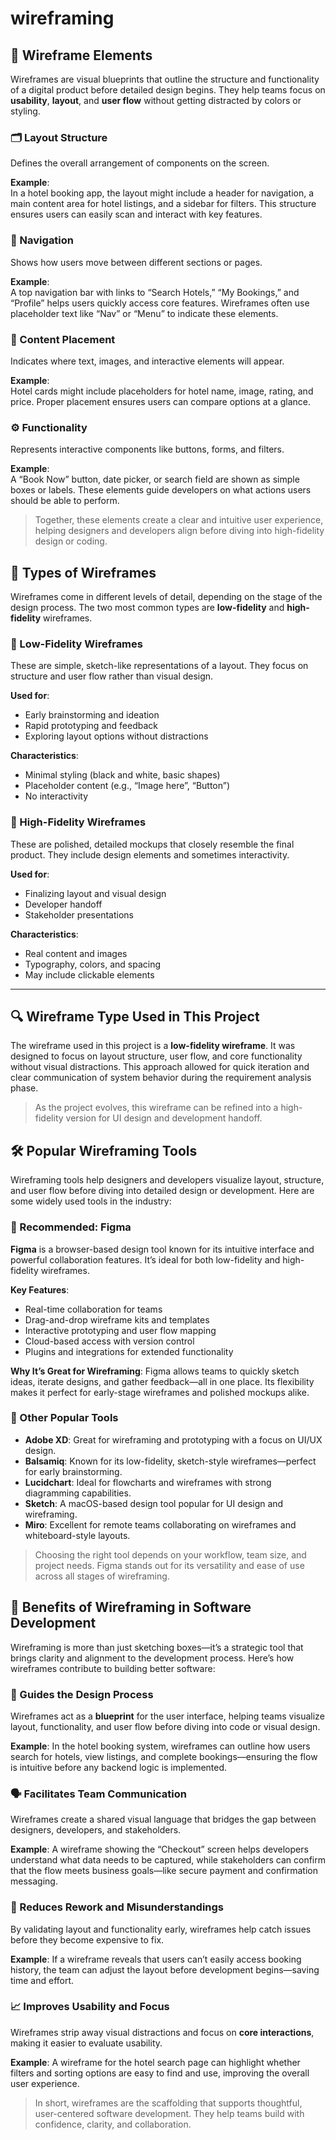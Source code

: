 # wireframing

## 🧩 Wireframe Elements

Wireframes are visual blueprints that outline the structure and functionality of a digital product before detailed design begins. They help teams focus on **usability**, **layout**, and **user flow** without getting distracted by colors or styling.

### 🗂️ Layout Structure
Defines the overall arrangement of components on the screen.

**Example**:  
In a hotel booking app, the layout might include a header for navigation, a main content area for hotel listings, and a sidebar for filters. This structure ensures users can easily scan and interact with key features.

### 🧭 Navigation
Shows how users move between different sections or pages.

**Example**:  
A top navigation bar with links to “Search Hotels,” “My Bookings,” and “Profile” helps users quickly access core features. Wireframes often use placeholder text like “Nav” or “Menu” to indicate these elements.

### 📝 Content Placement
Indicates where text, images, and interactive elements will appear.

**Example**:  
Hotel cards might include placeholders for hotel name, image, rating, and price. Proper placement ensures users can compare options at a glance.

### ⚙️ Functionality
Represents interactive components like buttons, forms, and filters.

**Example**:  
A “Book Now” button, date picker, or search field are shown as simple boxes or labels. These elements guide developers on what actions users should be able to perform.

> Together, these elements create a clear and intuitive user experience, helping designers and developers align before diving into high-fidelity design or coding.

## 🧮 Types of Wireframes

Wireframes come in different levels of detail, depending on the stage of the design process. The two most common types are **low-fidelity** and **high-fidelity** wireframes.

### 📝 Low-Fidelity Wireframes
These are simple, sketch-like representations of a layout. They focus on structure and user flow rather than visual design.

**Used for**:
- Early brainstorming and ideation
- Rapid prototyping and feedback
- Exploring layout options without distractions

**Characteristics**:
- Minimal styling (black and white, basic shapes)
- Placeholder content (e.g., “Image here”, “Button”)
- No interactivity

### 🎨 High-Fidelity Wireframes
These are polished, detailed mockups that closely resemble the final product. They include design elements and sometimes interactivity.

**Used for**:
- Finalizing layout and visual design
- Developer handoff
- Stakeholder presentations

**Characteristics**:
- Real content and images
- Typography, colors, and spacing
- May include clickable elements

---

## 🔍 Wireframe Type Used in This Project

The wireframe used in this project is a **low-fidelity wireframe**. It was designed to focus on layout structure, user flow, and core functionality without visual distractions. This approach allowed for quick iteration and clear communication of system behavior during the requirement analysis phase.

> As the project evolves, this wireframe can be refined into a high-fidelity version for UI design and development handoff.

## 🛠️ Popular Wireframing Tools

Wireframing tools help designers and developers visualize layout, structure, and user flow before diving into detailed design or development. Here are some widely used tools in the industry:

### 🌟 Recommended: Figma
**Figma** is a browser-based design tool known for its intuitive interface and powerful collaboration features. It’s ideal for both low-fidelity and high-fidelity wireframes.

**Key Features**:
- Real-time collaboration for teams
- Drag-and-drop wireframe kits and templates
- Interactive prototyping and user flow mapping
- Cloud-based access with version control
- Plugins and integrations for extended functionality

**Why It’s Great for Wireframing**:
Figma allows teams to quickly sketch ideas, iterate designs, and gather feedback—all in one place. Its flexibility makes it perfect for early-stage wireframes and polished mockups alike.

### 🧰 Other Popular Tools
- **Adobe XD**: Great for wireframing and prototyping with a focus on UI/UX design.
- **Balsamiq**: Known for its low-fidelity, sketch-style wireframes—perfect for early brainstorming.
- **Lucidchart**: Ideal for flowcharts and wireframes with strong diagramming capabilities.
- **Sketch**: A macOS-based design tool popular for UI design and wireframing.
- **Miro**: Excellent for remote teams collaborating on wireframes and whiteboard-style layouts.

> Choosing the right tool depends on your workflow, team size, and project needs. Figma stands out for its versatility and ease of use across all stages of wireframing.

## 🚀 Benefits of Wireframing in Software Development

Wireframing is more than just sketching boxes—it’s a strategic tool that brings clarity and alignment to the development process. Here’s how wireframes contribute to building better software:

### 🧭 Guides the Design Process
Wireframes act as a **blueprint** for the user interface, helping teams visualize layout, functionality, and user flow before diving into code or visual design.

**Example**: In the hotel booking system, wireframes can outline how users search for hotels, view listings, and complete bookings—ensuring the flow is intuitive before any backend logic is implemented.

### 🗣️ Facilitates Team Communication
Wireframes create a shared visual language that bridges the gap between designers, developers, and stakeholders.

**Example**: A wireframe showing the “Checkout” screen helps developers understand what data needs to be captured, while stakeholders can confirm that the flow meets business goals—like secure payment and confirmation messaging.

### 🧪 Reduces Rework and Misunderstandings
By validating layout and functionality early, wireframes help catch issues before they become expensive to fix.

**Example**: If a wireframe reveals that users can’t easily access booking history, the team can adjust the layout before development begins—saving time and effort.

### 📈 Improves Usability and Focus
Wireframes strip away visual distractions and focus on **core interactions**, making it easier to evaluate usability.

**Example**: A wireframe for the hotel search page can highlight whether filters and sorting options are easy to find and use, improving the overall user experience.

> In short, wireframes are the scaffolding that supports thoughtful, user-centered software development. They help teams build with confidence, clarity, and collaboration.
